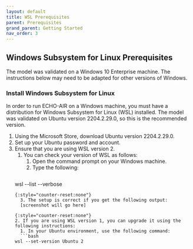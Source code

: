 ```yaml
---
layout: default
title: WSL Prerequisites
parent: Prerequisites
grand_parent: Getting Started
nav_order: 3
---
```


## Windows Subsystem for Linux Prerequisites
The model was validated on a Windows 10 Enterprise machine. The instructions below may need to be adapted for other versions of Windows.

### Install Windows Subsystem for Linux
In order to run ECHO-AIR on a Windows machine, you must have a distribution for Windows Subsystem for Linux (WSL) installed. The model was validated on Ubuntu version 2204.2.29.0, so this is the recommended version.

1. Using the Microsoft Store, download Ubuntu version 2204.2.29.0.
2. Set up your Ubuntu password and account.
3. Ensure that you are using WSL version 2.
   1. You can check your version of WSL as follows:
      1. Open the command prompt on your Windows machine.
      2. Type the following: 
      ```bash
	wsl --list --verbose
 	```
   {:style="counter-reset:none"}
      3. The setup is correct if you get the following output:
      [screenshot will go here]

   {:style="counter-reset:none"}
   2. If you are using WSL version 1, you can upgrade it using the following instructions:
      1. In your Ubuntu environment, use the following command:
      ```bash
	wsl --set-version Ubuntu 2
	```
